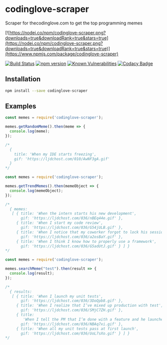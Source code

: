 # codinglove-scraper
Scraper for thecodinglove.com to get the top programming memes

[![https://nodei.co/npm/codinglove-scraper.png?downloads=true&downloadRank=true&stars=true](https://nodei.co/npm/codinglove-scraper.png?downloads=true&downloadRank=true&stars=true)](https://www.npmjs.com/package/codinglove-scraper)

[![Build Status](https://travis-ci.org/Carbowix/codinglove-scraper.png?branch=master)](https://travis-ci.org/Carbowix/codinglove-scraper)
[![npm version](https://badge.fury.io/js/codinglove-scraper.svg)](https://badge.fury.io/js/codinglove-scraper)
[![Known Vulnerabilities](https://snyk.io/test/github/dwyl/hapi-auth-jwt2/badge.svg?targetFile=package.json)](https://snyk.io/test/github/carbowix/codinglove-scraper?targetFile=package.json)
[![Codacy Badge](https://api.codacy.com/project/badge/Grade/ccb366a6c59642a3a85d16214273e7f9)](https://www.codacy.com/app/Carbowix/codinglove-scraper?utm_source=github.com&amp;utm_medium=referral&amp;utm_content=Carbowix/codinglove-scraper&amp;utm_campaign=Badge_Grade)

## Installation

```bash
npm install --save codinglove-scraper
```

## Examples

```js
const memes = require('codinglove-scraper');

memes.getRandomMeme().then(meme => {
  console.log(meme);
});

/*
  {  
    title: 'When my IDE starts freezing',
    gif: 'https://ljdchost.com/010/AwNF3gA.gif' 
  }
*/
```

```js
const memes = require('codinglove-scraper');

memes.getTrendMemes().then(memeObject => {
  console.log(memeObject);
});

/*
  { memes:
   [ { title: 'When the intern starts his new development',
       gif: 'https://ljdchost.com/036/nBEq44e.gif' },
     { title: 'When I start my code review',
       gif: 'https://ljdchost.com/036/G54jULB.gif' },
     { title: 'When I notice that my coworker forgot to lock his session',
       gif: 'https://ljdchost.com/036/a2osBaY.gif' },
     { title: 'When I think I know how to properly use a framework',
       gif: 'https://ljdchost.com/036/G5adUtJ.gif' } ] }
*/
```

```js
const memes = require('codinglove-scraper');

memes.searchMeme("test").then(result => {
  console.log(result);
});

/*
  { results:
   [ { title: 'When I launch my unit tests',
       gif: 'https://ljdchost.com/036/3DoQpb8.gif' },
     { title: 'When I realize that I’ve mixed up production with test',
       gif: 'https://ljdchost.com/036/SMjC7ZH.gif' },
     { title:
        'When I tell the PM that I’m done with a feature and he launches the unit tests',
       gif: 'https://ljdchost.com/036/NBAq7xi.gif' },
     { title: 'When all my unit tests pass at first launch',
       gif: 'https://ljdchost.com/036/UoL7sXo.gif' } ] }
*/
```
